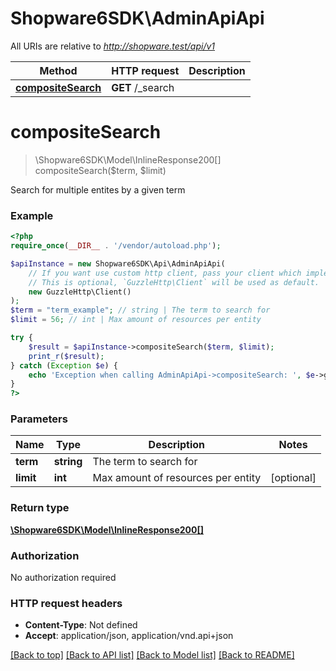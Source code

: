 # Shopware6SDK\AdminApiApi

All URIs are relative to *http://shopware.test/api/v1*

Method | HTTP request | Description
------------- | ------------- | -------------
[**compositeSearch**](AdminApiApi.md#compositesearch) | **GET** /_search | 

# **compositeSearch**
> \Shopware6SDK\Model\InlineResponse200[] compositeSearch($term, $limit)



Search for multiple entites by a given term

### Example
```php
<?php
require_once(__DIR__ . '/vendor/autoload.php');

$apiInstance = new Shopware6SDK\Api\AdminApiApi(
    // If you want use custom http client, pass your client which implements `GuzzleHttp\ClientInterface`.
    // This is optional, `GuzzleHttp\Client` will be used as default.
    new GuzzleHttp\Client()
);
$term = "term_example"; // string | The term to search for
$limit = 56; // int | Max amount of resources per entity

try {
    $result = $apiInstance->compositeSearch($term, $limit);
    print_r($result);
} catch (Exception $e) {
    echo 'Exception when calling AdminApiApi->compositeSearch: ', $e->getMessage(), PHP_EOL;
}
?>
```

### Parameters

Name | Type | Description  | Notes
------------- | ------------- | ------------- | -------------
 **term** | **string**| The term to search for |
 **limit** | **int**| Max amount of resources per entity | [optional]

### Return type

[**\Shopware6SDK\Model\InlineResponse200[]**](../Model/InlineResponse200.md)

### Authorization

No authorization required

### HTTP request headers

 - **Content-Type**: Not defined
 - **Accept**: application/json, application/vnd.api+json

[[Back to top]](#) [[Back to API list]](../../README.md#documentation-for-api-endpoints) [[Back to Model list]](../../README.md#documentation-for-models) [[Back to README]](../../README.md)

